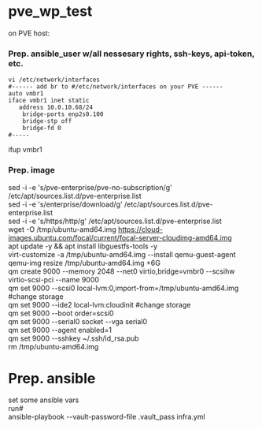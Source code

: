 # pve_wp_test
on PVE host:
### Prep. ansible_user w/all nessesary rights, ssh-keys, api-token, etc. 
    vi /etc/network/interfaces  
    #------ add br to #/etc/network/interfaces on your PVE ------  
    auto vmbr1  
    iface vmbr1 inet static  
       address 10.0.10.68/24  
        bridge-ports enp2s0.100  
        bridge-stp off  
        bridge-fd 0  
    #-----  
  ifup vmbr1  
    
### Prep. image
  sed -i -e 's/pve-enterprise/pve-no-subscription/g' /etc/apt/sources.list.d/pve-enterprise.list  
  sed -i -e 's/enterprise/download/g' /etc/apt/sources.list.d/pve-enterprise.list  
  sed -i -e 's/https/http/g' /etc/apt/sources.list.d/pve-enterprise.list  
  wget -O /tmp/ubuntu-amd64.img https://cloud-images.ubuntu.com/focal/current/focal-server-cloudimg-amd64.img  
  apt update -y && apt install libguestfs-tools -y  
  virt-customize -a /tmp/ubuntu-amd64.img --install qemu-guest-agent  
  qemu-img resize /tmp/ubuntu-amd64.img +6G  
  qm create 9000 --memory 2048 --net0 virtio,bridge=vmbr0 --scsihw virtio-scsi-pci  --name 9000  
  qm set 9000 --scsi0 local-lvm:0,import-from=/tmp/ubuntu-amd64.img   #change storage  
  qm set 9000 --ide2 local-lvm:cloudinit                              #change storage  
  qm set 9000 --boot order=scsi0  
  qm set 9000 --serial0 socket --vga serial0  
  qm set 9000 --agent enabled=1  
  qm set 9000 --sshkey ~/.ssh/id_rsa.pub  
  rm /tmp/ubuntu-amd64.img  

# Prep. ansible   
set some ansible vars   
run#  
ansible-playbook --vault-password-file .vault_pass infra.yml   

